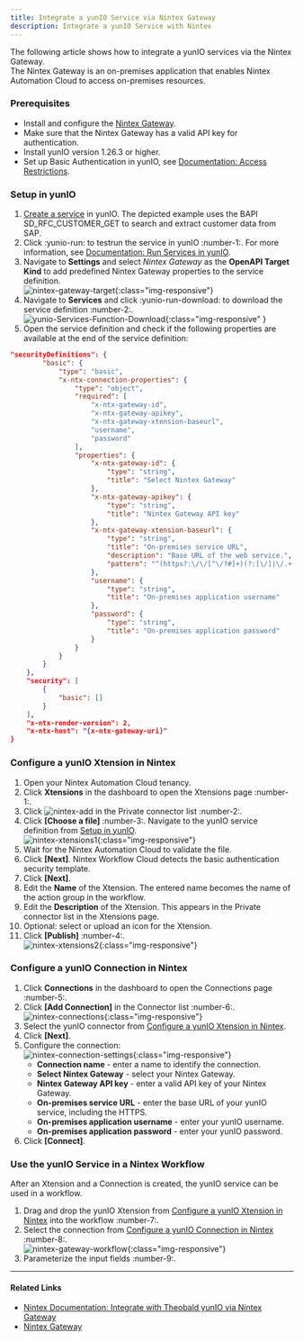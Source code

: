 ```yaml
---
title: Integrate a yunIO Service via Nintex Gateway
description: Integrate a yunIO Service with Nintex
---
```



The following article shows how to integrate a yunIO services via the Nintex Gateway.<br>
The Nintex Gateway is an on-premises application that enables Nintex Automation Cloud to access on-premises resources.

### Prerequisites

- Install and configure the [Nintex Gateway](https://help.nintex.com/en-US/nwc/Content/Gateway/InstallAndConfigure.htm).
- Make sure that the Nintex Gateway has a valid API key for authentication.
- Install yunIO version 1.26.3 or higher.
- Set up Basic Authentication in yunIO, see [Documentation: Access Restrictions](../documentation/access-restrictions/index.md). 

### Setup in yunIO

1. [Create a service](../getting-started.md/#create-a-service) in yunIO. The depicted example uses the BAPI SD_RFC_CUSTOMER_GET to search and extract customer data from SAP. 
2. Click :yunio-run: to testrun the service in yunIO :number-1:. For more information, see [Documentation: Run Services in yunIO](../documentation/run-services.md/#run-services-in-yunio).
3. Navigate to **Settings** and select *Nintex Gateway* as the **OpenAPI Target Kind** to add predefined Nintex Gateway properties to the service definition.<br>
![nintex-gateway-target](../assets/images/yunio/articles/nintex-gateway-target.png){:class="img-responsive"}
4. Navigate to **Services** and click :yunio-run-download: to download the service definition :number-2:.<br>
![yunio-Services-Function-Download](../assets/images/yunio/articles/yunio-run-services-function-download.png){:class="img-responsive" }
5. Open the service definition and check if the following properties are available at the end of the service definition:
```json linenums="256" title="Nintex Properties"
"securityDefinitions": {
        "basic": {
            "type": "basic",
            "x-ntx-connection-properties": {
                "type": "object",
                "required": [
                    "x-ntx-gateway-id",
                    "x-ntx-gateway-apikey",
                    "x-ntx-gateway-xtension-baseurl",
                    "username",
                    "password"
                ],
                "properties": {
                    "x-ntx-gateway-id": {
                        "type": "string",
                        "title": "Select Nintex Gateway"
                    },
                    "x-ntx-gateway-apikey": {
                        "type": "string",
                        "title": "Nintex Gateway API key"
                    },
                    "x-ntx-gateway-xtension-baseurl": {
                        "type": "string",
                        "title": "On-premises service URL",
                        "description": "Base URL of the web service.",
                        "pattern": "^(https?:\/\/[^\/?#]+)(?:[\/]|\/.+|)$"
                    },
                    "username": {
                        "type": "string",
                        "title": "On-premises application username"
                    },
                    "password": {
                        "type": "string",
                        "title": "On-premises application password"
                    }
                }
            }
        }
    },
    "security": [
        {
            "basic": []
        }
    ],
    "x-ntx-render-version": 2,
    "x-ntx-host": "{x-ntx-gateway-uri}"
}
```

### Configure a yunIO Xtension in Nintex

1. Open your Nintex Automation Cloud tenancy.
2. Click **Xtensions** in the dashboard to open the Xtensions page :number-1:.
3. Click ![nintex-add](../assets/images/yunio/articles/nintex-add.png) in the Private connector list :number-2:.
4. Click **[Choose a file]** :number-3:. Navigate to the yunIO service definition from [Setup in yunIO](#setup-in-yunio).<br>
![nintex-xtensions1](../assets/images/yunio/articles/nintex-xtension.png){:class="img-responsive"}
5. Wait for the Nintex Automation Cloud to validate the file.
6. Click **[Next]**. Nintex Workflow Cloud detects the basic authentication security template.
7. Click **[Next]**.
8. Edit the **Name** of the Xtension. The entered name becomes the name of the action group in the workflow.
9. Edit the **Description** of the Xtension. This appears in the Private connector list in the Xtensions page.
10. Optional: select or upload an icon for the Xtension.
11. Click **[Publish]** :number-4:.<br>
![nintex-xtensions2](../assets/images/yunio/articles/nintex-xtension2.png){:class="img-responsive"}

### Configure a yunIO Connection in Nintex

1. Click **Connections** in the dashboard to open the Connections page :number-5:.
2. Click **[Add Connection]** in the Connector list :number-6:.<br>
![nintex-connections](../assets/images/yunio/articles/nintex-connections.png){:class="img-responsive"}
3. Select the yunIO connector from [Configure a yunIO Xtension in Nintex](#configure-a-yunio-xtension-in-nintex).
4. Click **[Next]**.
5. Configure the connection:<br>
![nintex-connection-settings](../assets/images/yunio/articles/nintex-connection-settings.png){:class="img-responsive"}<br>
	- **Connection name** - enter a name to identify the connection.
	- **Select Nintex Gateway** - select your Nintex Gateway.
	- **Nintex Gateway API key** - enter a valid API key of your Nintex Gateway.
	- **On-premises service URL** - enter the base URL of your yunIO service, including the HTTPS.
	- **On-premises application username** - enter your yunIO username.
	- **On-premises application password** - enter your yunIO password.
6. Click **[Connect]**.<br>

### Use the yunIO Service in a Nintex Workflow

After an Xtension and a Connection is created, the yunIO service can be used in a workflow. 

1. Drag and drop the yunIO Xtension from [Configure a yunIO Xtension in Nintex](#configure-a-yunio-xtension-in-nintex) into the workflow :number-7:.
2. Select the connection from [Configure a yunIO Connection in Nintex](#configure-a-yunio-connection-in-nintex) :number-8:.<br>
![nintex-gateway-workflow](../assets/images/yunio/articles/nintex-gateway-workflow.png){:class="img-responsive"}
3. Parameterize the input fields :number-9:. 

******

#### Related Links
- [Nintex Documentation: Integrate with Theobald yunIO via Nintex Gateway](https://help.nintex.com/en-US/xtensions/04_Reference/Examples/EXM_04SAPTheobaldyunIO.htm)
- [Nintex Gateway](https://help.nintex.com/en-us/nwc/Content/Gateway/InstallAndConfigure.htm)
